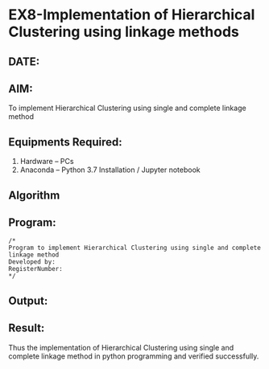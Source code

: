# EX8-Implementation of Hierarchical Clustering using linkage methods
## DATE:
## AIM:
To implement Hierarchical Clustering using single and complete linkage method

## Equipments Required:
1. Hardware – PCs
2. Anaconda – Python 3.7 Installation / Jupyter notebook

## Algorithm


## Program:
```
/*
Program to implement Hierarchical Clustering using single and complete linkage method
Developed by: 
RegisterNumber:  
*/
```

## Output:



## Result:
Thus the implementation of Hierarchical Clustering using single and complete linkage method in python programming and verified successfully.
